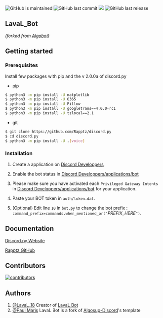 ![GitHub is maintained](https://img.shields.io/maintenance/yes/2022?color=success)
![GitHub last commit](https://img.shields.io/github/last-commit/RomainNicolaon/LavaL_Bot)
![](https://img.shields.io/pypi/pyversions/discord.py.svg)
![GitHub last release](https://img.shields.io/github/v/release/RomainNicolaon/LavaL_Bot?color=blueviolet)

## LavaL_Bot 
*(forked from [Algobot](https://github.com/PaulMarisOUMary/Algosup-Discord))*

## Getting started

### Prerequisites

Install few packages with pip and the v 2.0.0a of discord.py
- pip 
```bash
$ python3 -m pip install -U matplotlib
$ python3 -m pip install -U O365
$ python3 -m pip install -U Pillow
$ python3 -m pip install -U googletrans==4.0.0-rc1
$ python3 -m pip install -U tzlocal==2.1
```
- git
```bash
$ git clone https://github.com/Rapptz/discord.py
$ cd discord.py
$ python3 -m pip install -U .[voice]
```

### Installation
1. Create a application on  [Discord Developpers](https://discord.com/developers/applications)

2. Enable the bot status in  [Discord Developpers/applications/bot](https://discord.com/developers/applications/YOUR_APP_ID/bot)

3. Please make sure you have activated each `Privileged Gateway Intents` in [Discord Developpers/applications/bot](https://discord.com/developers/applications) for your application.

4. Paste your BOT token in `auth/token.dat`.

5. (Optional) Edit line `10` in `bot.py` to change the bot prefix : `command_prefix=commands.when_mentioned_or("`*PREFIX_HERE*`")`.


## Documentation

[Discord.py Website](https://discordpy.readthedocs.io/en/master/)

[Rapptz GitHub](https://github.com/Rapptz/discord.py)

## Contributors

[![contributors](https://contrib.rocks/image?repo=RomainNicolaon/LavaL_Bot)](https://github.com/RomainNicolaon/LavaL_Bot/graphs/contributors)


## Authors

1. [@LavaL_18](https://github.com/RomainNicolaon) Creator of [LavaL Bot](https://github.com/RomainNicolaon/LavaL_Bot)
2. [@Paul Maris](https://github.com/PaulMarisOUMary) LavaL Bot is a fork of [Algosup-Discord](https://github.com/PaulMarisOUMary/Algosup-Discord)'s template
